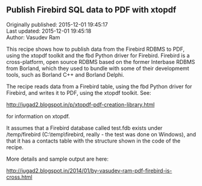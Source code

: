 ## Publish Firebird SQL data to PDF with xtopdf  
Originally published: 2015-12-01 19:45:17  
Last updated: 2015-12-01 19:45:18  
Author: Vasudev Ram  
  
This recipe shows how to publish data from the Firebird RDBMS to PDF, using the xtopdf toolkit and the fbd Python driver for Firebird. Firebird is a cross-platform, open source RDBMS based on the former Interbase RDBMS from Borland, which they used to bundle with some of their developmemt tools, such as Borland C++ and Borland Delphi.

The recipe reads data from a Firebird table, using the fbd Python driver for Firebird, and writes it to PDF, using the xtopdf toolkit. See:

http://jugad2.blogspot.in/p/xtopdf-pdf-creation-library.html

for information on xtopdf.

It assumes that a Firebird database called test.fdb exists under /temp/firebird (C:\temp\firebird, really - the test was done on Windows), and that it has a contacts table with the structure shown in the code of the recipe.

More details and sample output are here:

http://jugad2.blogspot.in/2014/01/by-vasudev-ram-pdf-firebird-is-cross.html


